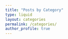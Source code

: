 ```yaml
---
title: "Posts by Category"
type: liquid
layout: categories
permalink: /categories/
author_profile: true
---
```

